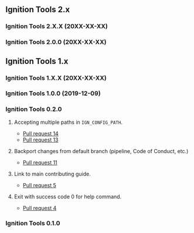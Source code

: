 ## Ignition Tools 2.x

### Ignition Tools 2.X.X (20XX-XX-XX)

### Ignition Tools 2.0.0 (20XX-XX-XX)

## Ignition Tools 1.x

### Ignition Tools 1.X.X (20XX-XX-XX)

### Ignition Tools 1.0.0 (2019-12-09)

### Ignition Tools 0.2.0

1.  Accepting multiple paths in `IGN_CONFIG_PATH`.
    * [Pull request 14](https://bitbucket.org/ignitionrobotics/ign-tools/pull-requests/14)
    * [Pull request 13](https://bitbucket.org/ignitionrobotics/ign-tools/pull-requests/13)

1.  Backport changes from default branch (pipeline, Code of Conduct, etc.)
    * [Pull request 11](https://bitbucket.org/ignitionrobotics/ign-tools/pull-requests/11)

1.  Link to main contributing guide.
    * [Pull request 5](https://bitbucket.org/ignitionrobotics/ign-tools/pull-requests/5)

1.  Exit with success code 0 for help command.
    * [Pull request 4](https://bitbucket.org/ignitionrobotics/ign-tools/pull-requests/4)

### Ignition Tools 0.1.0

